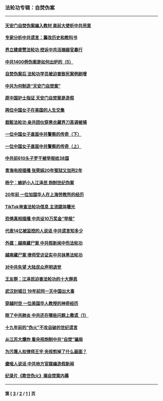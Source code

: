 ### 法轮功专辑：自焚伪案
---
#### [天安门自焚伪案编入教材 美前大使析中共用意](../../pages/nf5562/n13791932.md?10240430) 
#### [专家分析中共谎言：纂改历史和教科书](../../pages/nf5562/n13781542.md?10240430) 
#### [界立建盛赞法轮功 控诉中共活摘器官暴行](../../pages/nf5562/n13781971.md?10240430) 
#### [中共1400例伪案是如何出炉的（5）](../../pages/nf5562/n13226831.md?10240430) 
#### [自焚伪案后 法轮功学员被迫害致死案例剧增](../../pages/nf5562/n13190600.md?10240430) 
#### [中共为何制造“天安门自焚案”](../../pages/nf5562/n13183270.md?10240430) 
#### [原中国护士指证 天安门自焚案是造假](../../pages/nf5562/n13172289.md?10240430) 
#### [两位中国女子在美国的人生交集](../../pages/nf5562/n13156138.md?10240430) 
#### [栽赃法轮功 亲共团伙穿黑衣藏界刀高调被捕](../../pages/nf5562/n13073780.md?10240430) 
#### [一位中国女子直面中共警察的传奇（下）](../../pages/nf5562/n12989706.md?10240430) 
#### [一位中国女子直面中共警察的传奇（上）](../../pages/nf5562/n12985072.md?10240430) 
#### [中共前610头子罗干被举报给38国](../../pages/nf5562/n12975419.md?10240430) 
#### [青海电视插播 张荣娟20年冤狱又加刑2年](../../pages/nf5562/n12738166.md?10240430) 
#### [杨宁：嫉妒小人江泽民 炮制世纪伪案](../../pages/nf5562/n12724108.md?10240430) 
#### [20年前 一位加国华人在上海劳教所的经历](../../pages/nf5562/n12707932.md?10240430) 
#### [TikTok审查法轮功信息 主流媒体曝光](../../pages/nf5562/n12362336.md?10240430) 
#### [恐惧真相插播 中共设10万奖金“举报”](../../pages/nf5562/n12306396.md?10240430) 
#### [代表14亿被监控的人说话 中共谎言知多少](../../pages/nf5562/n12297484.md?10240430) 
#### [外媒：越南藏尸案 中共假新闻中伤法轮功](../../pages/nf5562/n12264411.md?10240430) 
#### [越南藏尸案 律师受访证实中共抹黑法轮功](../../pages/nf5562/n12261878.md?10240430) 
#### [对中共失望 大陆民众声明退党](../../pages/nf5562/n12187315.md?10240430) 
#### [王友群：江泽民迫害法轮功的十大罪恶](../../pages/nf5562/n12169074.md?10240430) 
#### [武汉封城日 19年前同一天中国出大事](../../pages/nf5562/n12150901.md?10240430) 
#### [穿越时空  一位美国华人教授的神奇经历](../../pages/nf5562/n12097460.md?10240430) 
#### [除了中共肺炎 中共还在哪些问题上撒谎（1）](../../pages/nf5562/n11955770.md?10240430) 
#### [十九年前的“伪火”不攻自破的世纪谎言](../../pages/nf5562/n11813238.md?10240430) 
#### [从江苏大爆炸 看央视炮制中共“自焚”骗局](../../pages/nf5562/n11140275.md?10240430) 
#### [为污蔑人权律师王宇 央视剪掉了什么画面？](../../pages/nf5562/n11130142.md?10240430) 
#### [聋哑人说话 中共地方官媒编造假新闻](../../pages/nf5562/n11006067.md?10240430) 
#### [纪录片《欺世伪火》揭自焚案内幕](../../pages/nf5562/n11002664.md?10240430) 

---
#### 第 [ [3](./3.md?10240430) / [2](./2.md?10240430) / [1](./1.md?10240430) ] 页
